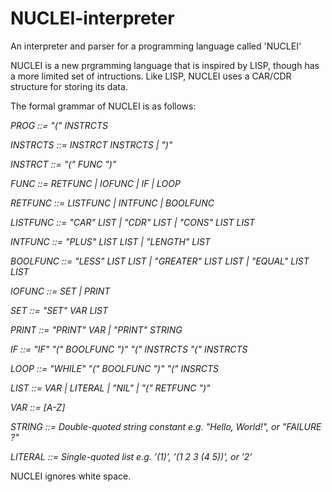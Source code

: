 # NUCLEI-interpreter
An interpreter and parser for a programming language called 'NUCLEI'

NUCLEI is a new prgramming language that is inspired by LISP, though has a more limited set of intructions.
Like LISP, NUCLEI uses a CAR/CDR structure for storing its data.

The formal grammar of NUCLEI is as follows:

*PROG ::= "(" INSTRCTS*

*INSTRCTS ::= INSTRCT INSTRCTS | ")"*

*INSTRCT ::= "(" FUNC ")"*

*FUNC ::= RETFUNC | IOFUNC | IF | LOOP*

*RETFUNC ::= LISTFUNC | INTFUNC | BOOLFUNC*

*LISTFUNC ::= "CAR" LIST | "CDR" LIST | "CONS" LIST LIST*

*INTFUNC ::= "PLUS" LIST LIST | "LENGTH" LIST*

*BOOLFUNC ::= "LESS" LIST LIST | "GREATER" LIST LIST | "EQUAL" LIST LIST*

*IOFUNC ::= SET | PRINT*

*SET ::= "SET" VAR LIST*

*PRINT ::= "PRINT" VAR | "PRINT" STRING*

*IF ::= "IF" "(" BOOLFUNC ")" "(" INSTRCTS "(" INSTRCTS*

*LOOP ::= "WHILE" "(" BOOLFUNC ")" "(" INSRCTS*

*LIST ::= VAR | LITERAL | "NIL" | "(" RETFUNC ")"*

*VAR ::= [A-Z]*

*STRING ::= Double-quoted string constant e.g. "Hello, World!", or "FAILURE ?"*

*LITERAL ::= Single-quoted list e.g. ’(1)’, ’(1 2 3 (4 5))’, or ’2’*

  
NUCLEI ignores white space.

